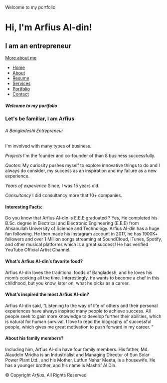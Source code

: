 Welcome to my portfolio                

Hi, I'm Arfius Al-din!
====================

I am an entrepreneur
------------------------------

[More about me](https://arfiusaldinofficial.github.io/portfolio/)



*   [Home](https://arfiusaldinofficial.github.io/portfolio/index.html)
*   [About](https://arfiusaldinofficial.github.io/portfolio/service.html)
*   [Resume](https://arfiusaldinofficial.github.io/portfolio/resume.html)
*   [Services](https://sankarbala.github.io/portfolio/#services)
*   [Portfolio](https://instagram.com/arfiusaldin)
*   [Contact](https://arfiusaldinofficial.github.io/portfolio/contact.html)

##### Welcome to my portfolio

### Let's be familiar, I am Arfius

###### A Bangladeshi Entrepreneur 

I'm involved with many types of business.

*Projects* I'm the founder and co-founder of than 8 business successfully.

*Quotes:* My curiosity pushes myself to explore innovative things to do and I always do consider, my success as an inspiration and my failure as a new experience.

*Years of experience* Since, I was 15 years old.

*Consultancy* I did consultancy more that 10+ companies. 





#### Interesting Facts:


Do you know that Arfius Al-din is E.E.E graduated ?
Yes, He completed his B.Sc. degree in Electrical and Electronic Engineering (E.E.E) from Ahsanullah University of Science and Technology.
Arfius Al-din has a huge fan following. He then made his Instagram account in 2017, he has 1900K+ followers and over 1 Million songs streaming at SoundCloud, iTunes, Spotify, and other musical platforms which is a great success! He has verified YouTube Official Artist Channel.

#### What’s Arfius Al-din’s favorite food?


Arfius Al-din loves the traditional foods of Bangladesh, and he loves his mom’s cooking all the time. Interestingly, he wants to become a chef in this childhood, but you know, later on, what he picks as a career.

#### What’s  inspired the most Arfius Al-din? 

Arfius Al-din said, “Listening to the way of life of others and their personal experiences have always inspired many people to achieve success. All people seek to gain more knowledge to develop further their abilities, which is natural for human survival. I love to read the biography of successful people, which gives me great motivation to push forward in my career. “

#### About his family members?
Including him, Arfius Al-din have four family members. His father, Md. Alauddin Mridha is an Industrialist and Managing Director of Sun Solar Power Plant Ltd., and his Mother, Lutfun Nahar Meeta, is a housewife. He has a younger brother, and his name is Mashrif Al Din.

© Copyright *Arfius*. All Rights Reserved
